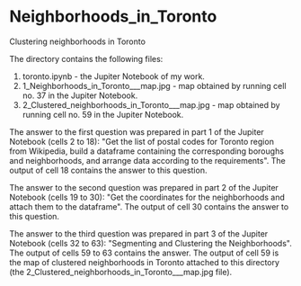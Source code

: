 # Neighborhoods_in_Toronto
Clustering neighborhoods in Toronto

The directory contains the following files:
1. toronto.ipynb - the Jupiter Notebook of my work.
2. 1_Neighborhoods_in_Toronto___map.jpg - map obtained by running cell no. 37 in the Jupiter Notebook.
3. 2_Clustered_neighborhoods_in_Toronto___map.jpg - map obtained by running cell no. 59 in the Jupiter Notebook.

The answer to the first question was prepared in part 1 of the Jupiter Notebook (cells 2 to 18):
"Get the list of postal codes for Toronto region from Wikipedia, build a dataframe containing the corresponding boroughs and neighborhoods, and arrange data according to the requirements".
The output of cell 18 contains the answer to this question.

The answer to the second question was prepared in part 2 of the Jupiter Notebook (cells 19 to 30):
"Get the coordinates for the neighborhoods and attach them to the dataframe".
The output of cell 30 contains the answer to this question.

The answer to the third question was prepared in part 3 of the Jupiter Notebook (cells 32 to 63):
"Segmenting and Clustering the Neighborhoods".
The output of cells 59 to 63 contains the answer. The output of cell 59 is the map of clustered neighborhoods in Toronto attached to this directory (the 2_Clustered_neighborhoods_in_Toronto___map.jpg file).
